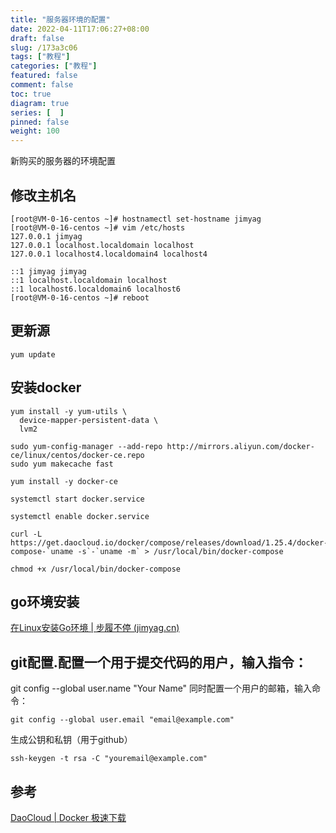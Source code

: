 ```yaml
---
title: "服务器环境的配置"
date: 2022-04-11T17:06:27+08:00
draft: false
slug: /173a3c06
tags: ["教程"]
categories: ["教程"]
featured: false 
comment: false 
toc: true 
diagram: true 
series: [  ] 
pinned: false
weight: 100
---
```


新购买的服务器的环境配置

<!--more-->

## 修改主机名

```shell
[root@VM-0-16-centos ~]# hostnamectl set-hostname jimyag
[root@VM-0-16-centos ~]# vim /etc/hosts
127.0.0.1 jimyag
127.0.0.1 localhost.localdomain localhost
127.0.0.1 localhost4.localdomain4 localhost4

::1 jimyag jimyag
::1 localhost.localdomain localhost
::1 localhost6.localdomain6 localhost6
[root@VM-0-16-centos ~]# reboot
```

## 更新源

```shell
yum update
```

## 安装docker

```shell
yum install -y yum-utils \
  device-mapper-persistent-data \
  lvm2

```

```shell
sudo yum-config-manager --add-repo http://mirrors.aliyun.com/docker-ce/linux/centos/docker-ce.repo
sudo yum makecache fast
```

```shell
yum install -y docker-ce
```

```shell
systemctl start docker.service
```

```shell
systemctl enable docker.service
```

```shell
curl -L https://get.daocloud.io/docker/compose/releases/download/1.25.4/docker-compose-`uname -s`-`uname -m` > /usr/local/bin/docker-compose
```

```shell
chmod +x /usr/local/bin/docker-compose
```

## go环境安装

[在Linux安装Go环境 | 步履不停 (jimyag.cn)](https://jimyag.cn/posts/c56e43df/)

## git配置.配置一个用于提交代码的用户，输入指令：

git config --global user.name "Your Name"
同时配置一个用户的邮箱，输入命令：

```shell
git config --global user.email "email@example.com"
```

生成公钥和私钥（用于github）

```shell
ssh-keygen -t rsa -C "youremail@example.com"
```

## 参考

[DaoCloud | Docker 极速下载](http://get.daocloud.io/#install-compose)
